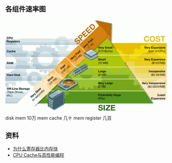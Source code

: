 ## 各组件速率图
![](res/0.png)
disk mem 10万
mem cache 几十
mem register 几百


## 资料
* [为什么寄存器比内存快](http://www.ruanyifeng.com/blog/2013/10/register.html)
* [CPU Cache与高性能编程](https://blog.csdn.net/karamos/article/details/80126704)